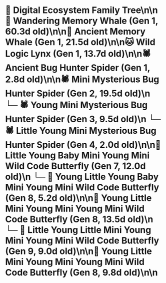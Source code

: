 # 🌳 Digital Ecosystem Family Tree\n\n🐋 Wandering Memory Whale (Gen 1, 60.3d old)\n\n🐋 Ancient Memory Whale (Gen 1, 21.5d old)\n\n🐱 Wild Logic Lynx (Gen 1, 13.7d old)\n\n🕷️ Ancient Bug Hunter Spider (Gen 1, 2.8d old)\n\n🕷️ Mini Mysterious Bug Hunter Spider (Gen 2, 19.5d old)\n  └─ 🕷️ Young Mini Mysterious Bug Hunter Spider (Gen 3, 9.5d old)\n    └─ 🕷️ Little Young Mini Mysterious Bug Hunter Spider (Gen 4, 2.0d old)\n\n🦋 Little Young Baby Mini Young Mini Wild Code Butterfly (Gen 7, 12.0d old)\n  └─ 🦋 Young Little Young Baby Mini Young Mini Wild Code Butterfly (Gen 8, 5.2d old)\n\n🦋 Young Little Mini Young Mini Young Mini Wild Code Butterfly (Gen 8, 13.5d old)\n  └─ 🦋 Little Young Little Mini Young Mini Young Mini Wild Code Butterfly (Gen 9, 9.0d old)\n\n🦋 Young Little Mini Young Mini Young Mini Wild Code Butterfly (Gen 8, 9.8d old)\n\n